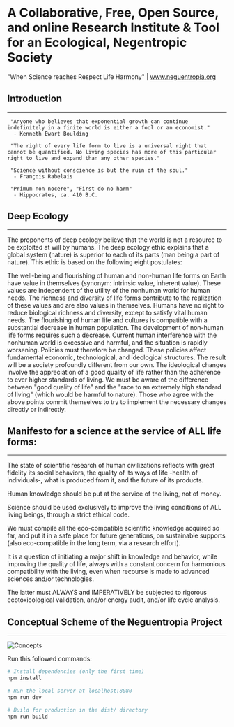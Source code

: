 # A Collaborative, Free, Open Source, and online Research Institute & Tool for an Ecological, Negentropic Society
"When Science reaches Respect Life Harmony"  |  www.neguentropia.org

## Introduction
---------------

     "Anyone who believes that exponential growth can continue indefinitely in a finite world is either a fool or an economist." 
      - Kenneth Ewart Boulding

     "The right of every life form to live is a universal right that cannot be quantified. No living species has more of this particular right to live and expand than any other species."

     "Science without conscience is but the ruin of the soul."
      - François Rabelais

     "Primum non nocere", "First do no harm"
      - Hippocrates, ca. 410 B.C.

## Deep Ecology
---------------

The proponents of deep ecology believe that the world is not a resource to be exploited at will by humans. The deep ecology ethic explains that a global system (nature) is superior to each of its parts (man being a part of nature). This ethic is based on the following eight postulates:

The well-being and flourishing of human and non-human life forms on Earth have value in themselves (synonym: intrinsic value, inherent value). These values are independent of the utility of the nonhuman world for human needs.
The richness and diversity of life forms contribute to the realization of these values and are also values in themselves.
Humans have no right to reduce biological richness and diversity, except to satisfy vital human needs.
The flourishing of human life and cultures is compatible with a substantial decrease in human population. The development of non-human life forms requires such a decrease.
Current human interference with the nonhuman world is excessive and harmful, and the situation is rapidly worsening.
Policies must therefore be changed. These policies affect fundamental economic, technological, and ideological structures. The result will be a society profoundly different from our own.
The ideological changes involve the appreciation of a good quality of life rather than the adherence to ever higher standards of living. We must be aware of the difference between "good quality of life" and the "race to an extremely high standard of living" (which would be harmful to nature).
Those who agree with the above points commit themselves to try to implement the necessary changes directly or indirectly.
## Manifesto for a science at the service of ALL life forms:
------------------------------------------------------------

The state of scientific research of human civilizations reflects with great fidelity its social behaviors, the quality of its ways of life -health of individuals-, what is produced from it, and the future of its products.

Human knowledge should be put at the service of the living, not of money.

Science should be used exclusively to improve the living conditions of ALL living beings, through a strict ethical code.

We must compile all the eco-compatible scientific knowledge acquired so far, and put it in a safe place for future generations, on sustainable supports (also eco-compatible in the long term, via a research effort).

It is a question of initiating a major shift in knowledge and behavior, while improving the quality of life, always with a constant concern for harmonious compatibility with the living, even when recourse is made to advanced sciences and/or technologies.

The latter must ALWAYS and IMPERATIVELY be subjected to rigorous ecotoxicological validation, and/or energy audit, and/or life cycle analysis.
## Conceptual Scheme of the Neguentropia Project
------------------------------------------------

![Concepts](https://s2.imgcdn.dev/lPlNL.png)

Run this followed commands:

``` bash
# Install dependencies (only the first time)
npm install

# Run the local server at localhost:8080
npm run dev

# Build for production in the dist/ directory
npm run build
```
